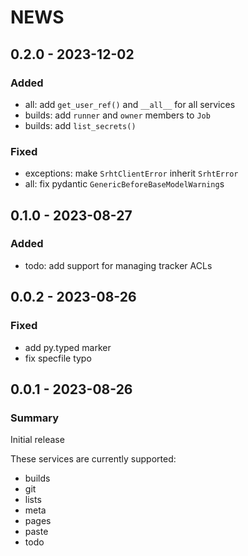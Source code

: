 <!--
Copyright (C) 2023 Maxwell G <maxwell@gtmx.me>
SPDX-License-Identifier: MIT
-->

NEWS
======

## 0.2.0 - 2023-12-02 <a id='0.2.0'></a>

### Added

- all: add `get_user_ref()` and `__all__` for all services
- builds: add `runner` and `owner` members to `Job`
- builds: add `list_secrets()`

### Fixed

- exceptions: make `SrhtClientError` inherit `SrhtError`
- all: fix pydantic `GenericBeforeBaseModelWarning`s

## 0.1.0 - 2023-08-27 <a id='0.1.0'></a>

### Added

- todo: add support for managing tracker ACLs

## 0.0.2 - 2023-08-26 <a id='0.0.2'></a>

### Fixed

- add py.typed marker
- fix specfile typo

## 0.0.1 - 2023-08-26 <a id='0.0.1'></a>

### Summary

Initial release

These services are currently supported:

- builds
- git
- lists
- meta
- pages
- paste
- todo

